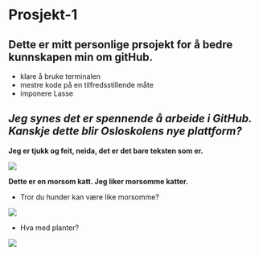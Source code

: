 # Prosjekt-1

## Dette er mitt personlige prsojekt for å bedre kunnskapen min om gitHub.

- klare å bruke terminalen
- mestre kode på en tilfredsstillende måte
- imponere Lasse


## *Jeg synes det er spennende å arbeide i GitHub. Kanskje dette blir Osloskolens nye plattform?*

**Jeg er tjukk og feit, neida, det er det bare teksten som er.**

![](https://i.ytimg.com/vi/tntOCGkgt98/maxresdefault.jpg)

**Dette er en morsom katt. Jeg liker morsomme katter.**

- Tror du hunder kan være like morsomme?

![](https://s-media-cache-ak0.pinimg.com/236x/fd/3b/78/fd3b78ab6e60a8a9b3d45073c4b8fb95--smiling-dogs-smiling-animals.jpg)

- Hva med planter?

![](https://hackeriet.no/plantepix/1499876958.gif)

